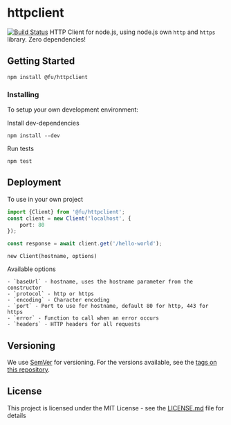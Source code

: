 # httpclient

[![Build Status](https://travis-ci.org/fosenutvikling/httpclient.svg?branch=master)](https://travis-ci.org/fosenutvikling/httpclient)
HTTP Client for node.js, using node.js own `http` and `https` library. Zero dependencies!

## Getting Started

```
npm install @fu/httpclient
```

### Installing

To setup your own development environment: 

Install dev-dependencies

```
npm install --dev
```

Run tests

```
npm test
```


## Deployment

To use in your own project

```ts
import {Client} from '@fu/httpclient';
const client = new Client('localhost', {
    port: 80
});

const response = await client.get('/hello-world');
```

`new Client(hostname, options)`

Available options

    - `baseUrl` - hostname, uses the hostname parameter from the constructor
    - `protocol` - http or https
    - `encoding` - Character encoding 
    - `port` - Port to use for hostname, default 80 for http, 443 for https
    - `error` - Function to call when an error occurs
    - `headers` - HTTP headers for all requests

## Versioning

We use [SemVer](http://semver.org/) for versioning. For the versions available, see the [tags on this repository](https://github.com/httpclient/tags). 


## License

This project is licensed under the MIT License - see the [LICENSE.md](LICENSE.md) file for details